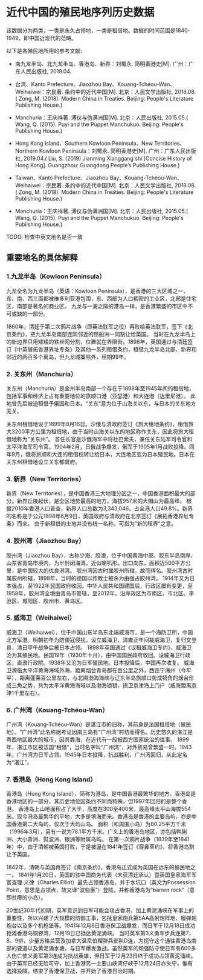 # 近代中国的殖民地序列历史数据

该数据分为两类，一类是永久占领地，一类是租借地。数据的时间范围是1840-1949，即中国近现代的范畴。

以下是各殖民地所用的参考文献:

* 南九龙半岛、北九龙半岛、香港岛、新界：刘蜀永. 简明香港史[M]. 广州：广东人民出版社, 2019.04.
* 台湾、Kanto Prefecture、Jiaozhou Bay、Kouang-Tchéou-Wan、Weihaiwei：宗民著. 条约中的近代中国[M]. 北京：人民文学出版社, 2018.08.( Zong, M. (2018). Modern China in Treaties. Beijing: People's Literature Publishing House.)
* Manchuria：王庆祥著. 溥仪与伪满洲国[M]. 北京：人民出版社, 2015.05.( Wang, Q. (2015). Puyi and the Puppet Manchukuo. Beijing: People's Publishing House.)

* Hong Kong Island、Southern Kowloon Peninsula、New Territories、Northern Kowloon Peninsula：刘蜀永. 简明香港史[M]. 广州：广东人民出版社, 2019.04.( Liu, S. (2019) Jianming Xianggang shi [Concise History of Hong Kong]. Guangzhou: Guangdong People’s Publishing House.)
* Taiwan、Kanto Prefecture、Jiaozhou Bay、Kouang-Tchéou-Wan、Weihaiwei：宗民著. 条约中的近代中国[M]. 北京：人民文学出版社, 2018.08.( Zong, M. (2018). Modern China in Treaties. Beijing: People's Literature Publishing House.)
* Manchuria：王庆祥著. 溥仪与伪满洲国[M]. 北京：人民出版社, 2015.05.( Wang, Q. (2015). Puyi and the Puppet Manchukuo. Beijing: People's Publishing House.)

TODO: 检查中英文地名是否一致

## 重要地名的具体解释

### 1.九龙半岛（Kowloon Peninsula）

九龙全名为九龙半岛（英语：Kowloon Peninsula），是香港的三大区域之一，东、南、西三面都被维多利亚港包围，东、西部为人口稠密的工业区，北部是住宅区，南部是著名的商业区。
九龙与一海之隔的港岛一样，是香港繁盛的市区中不可或缺的一部分。

1860年，清廷于第二次鸦片战争（即英法联军之役）再败给英法联军，签下《北京条约》，把九龙半岛南部连同邻近的昂船洲一同割让给英国。
当时在九龙半岛上的新边界只用矮矮的铁丝网分割，位置就在界限街。1898年，英国通过与清廷签订《中英展拓香港界址专条》及其他一系列租借条约，租借九龙半岛北部、新界和邻近的两百多个离岛，但九龙城寨除外，租期99年。

### 2. 关东州（Manchuria）

关东州（Manchuria）是金州半岛南部一个存在于1898年至1945年间的租借地，包括军事和经济上占有重要地位的旅顺口港（亚瑟港）和大连港（达里尼港）。
此地曾先后被迫租借予俄国和日本。“关东”意为位于山海关以东，与日本的关东地方无关。

关东州租借地设于1899年8月16日。沙俄与清政府签订《旅大租地条约》，租借旅大3200平方公里为租借地，由于当时山海关以东的地区称作关东，因此将旅大租借地称为“关东州”。
首任长官是沙俄海军中将杜巴索夫，兼任关东陆军司令官和太平洋海军司令官。1904年2月，日俄战争爆发，俄军于1905年1月战败投降。同年9月，俄将旅顺和大连的租借权转让给日本，大连地区变为日本殖民地。日本在关东州租借地设立关东都督府。

### 3. 新界（New Territories）

新界（New Territories），是中国香港三大地理分区之一，中国香港面积最大的部分。新界丘陵起伏，是全区地势最高的地方，海拔957米的大帽山为最高峰。
根据2010年香港人口普查，新界人口总数为3,343,046，占全港人口49.8%。新界的名称是于公元1898年6月9日，英国政府与清政府在北京签订《展拓香港界址专条》而来。
由于新租借的土地并没有统一名称，可指为“新的租界”之意。

### 4. 胶州湾（Jiaozhou Bay）

胶州湾（Jiaozhou Bay），古称少海、胶澳，位于中国黄海中部、胶东半岛南岸、山东省青岛市境内，为半封闭海湾，近似喇叭形。出口向东，面积近500平方公里，是中国较大的优良港湾。
胶州湾因古时属胶州所辖，故而得名。胶州湾古时属胶州所辖，1898年，当时的德国以传教士被杀为由强占胶州湾。
1914年又为日本强占，至1922年民国政府收回。中华人民共和国建国后，行政区屡有变更，至1958年，胶州湾全境由青岛市管辖，至2012年，沿岸政区为市南区、市北区、李沧区、城阳区、胶州市、黄岛区。

### 5. 威海卫（Weihaiwei）

威海卫（Weihaiwei），位于中国山东半岛东北端威海市，是一个海防卫所，中国北方军港。明朝初年为防倭寇侵扰，设立威海卫，清雍正年间裁威海卫，复归文登县，清日甲午战争后被日本占领。
1898年英国通过《议租威海卫专约》，威海卫沦为其殖民地。民国19年（1930年十月），由中国国民政府收回。设威海卫行政区，直隶行政院。1938年又沦为日军殖民地。日本投降后，中国再次收复。
威海卫濒临太平洋黄海海域外海，距离烟台青岛都在百公里之外，西连宁海州（今牟平），距离蓬莱百公里左右，与北隔渤海海峡与辽东半岛旅顺口势成犄角的烟台形成三角之势，共为太平洋黄海海域以及渤海锁钥，拱卫京津海上门户（威海距离京津1千里左右）。

### 6. 广州湾（Kouang-Tchéou-Wan）

广州湾（Kouang-Tchéou-Wan）是湛江市的旧称，其前身是法国租借地（殖民地）。“广州湾”此名称据考证因南三岛有“广州湾”村坊而得名。历史悠久的湛江是粤西地区最大的城市，因其靠海，在近代有一段被西方国家统治的往事。
1899年，湛江市区被法国“租借”，当时名字叫“广州湾”，对外贸易曾繁盛一时。1943年，广州湾为日军占领。1945年日本投降，抗战胜利，广州湾回归，从此定名为“湛江”。 

### 7. 香港岛（Hong Kong Island）

香港岛（Hong Kong Island），简称为港岛，是中国香港最繁华的地方。香港岛是香港地区的一部分，其历史地位因条约不同而特殊，但1997年回归的是整个香港。
香港岛上山地面积占了大半，高度在300至400米，最高峰太平山海拔554米。现今港岛最繁华的平地，大多是填海而来。香港岛是香港的主要岛屿，亦是中国香港第二大岛屿，仅次于大屿山岛。
面积（和周围小岛）为80.25平方千米（1996年3月），另有一说为78.1平方千米。广义上的香港岛地区，亦包括鸭脷洲、大小青洲、熨波洲、银洲等附属岛屿。
在第一次鸦片战争（1839年至1841年）中，由于清朝被英国打败，于是被逼在1841年签订《穿鼻草约》，将香港岛割让予英国。

1842年，清朝与英国再签订《南京条约》，香港岛正式成为英国在远东的殖民地之一。
1841年1月20日，英国的驻中国商务代表（未获清廷承认）暨英国皇家海军军官查理·义律（Charles Elliot）最先占领香港岛，并于水坑口（英文为Possession Point，意思是占领点，故又译“波些臣”）登陆，并称香港岛为“barren rock”（意即贫瘠的小岛）。

20世纪30年代初期，英军意识到日军可能会攻占香港，加上黄泥涌峡在军事上的重要性，所以兴建了大规模的防御工事，包括皇家炮兵第5AA高射炮阵地、榴弹炮炮台以及多个机枪堡等。1941年12月8日香港保卫战爆发，而日军于12月18日成功抢滩香港岛铜锣湾，12月19日已抵达黄泥涌峡。
当时英军第3义勇军步兵连第7、8、9排，少量苏格兰营及加拿大温尼伯榴弹兵部队D连，为扼守这个通往香港岛南部的要道以及黄泥涌水塘，与日军爆发激战。虽然英军的顽强防守使日军有600多人伤亡使义勇军第3连成为抗战英雄，但日军于12月23日终于成功占领黄泥涌峡。由于英军已经无险可守，加上香港另一主要山峡湾仔峡于12月24日亦失守，惟有选择投降，结束了香港保卫战，并开始了香港日治时期。
